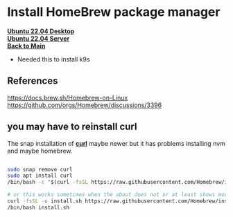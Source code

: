 # Install HomeBrew package manager

**[Ubuntu 22.04 Desktop](../../ubuntu22-04/desktop-install.md)**\
**[Ubuntu 22.04 Server](../../ubuntu22-04/server-install.md)**\
**[Back to Main](../../../README.md)**

- Needed this to install k9s

## References

<https://docs.brew.sh/Homebrew-on-Linux>
<https://github.com/orgs/Homebrew/discussions/3396>

## you may have to reinstall curl

The snap installation of **[curl](https://stackoverflow.com/questions/67541374/nvm-getting-permission-denied-with-nvm-install-command)**
 maybe newer but it has problems installing nvm and maybe homebrew.

```bash

sudo snap remove curl
sudo apt install curl
/bin/bash -c "$(curl -fsSL https://raw.githubusercontent.com/Homebrew/install/HEAD/install.sh)"

# or this works sometimes when the about does not or at least shows more detailed erros.
curl -fsSL -o install.sh https://raw.githubusercontent.com/Homebrew/install/HEAD/install.sh
/bin/bash install.sh

```
